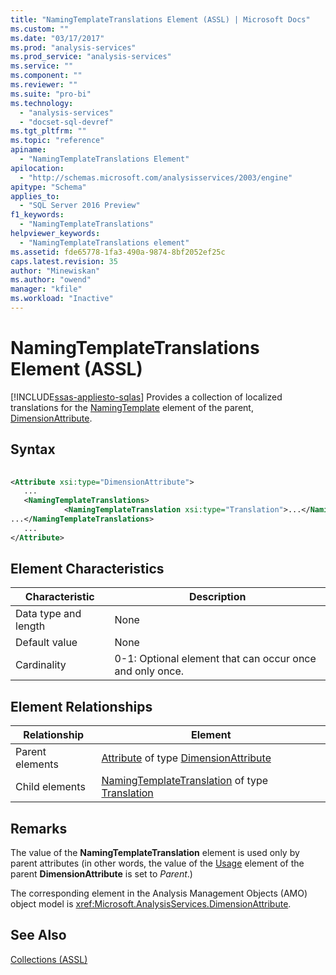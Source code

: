 ```yaml
---
title: "NamingTemplateTranslations Element (ASSL) | Microsoft Docs"
ms.custom: ""
ms.date: "03/17/2017"
ms.prod: "analysis-services"
ms.prod_service: "analysis-services"
ms.service: ""
ms.component: ""
ms.reviewer: ""
ms.suite: "pro-bi"
ms.technology: 
  - "analysis-services"
  - "docset-sql-devref"
ms.tgt_pltfrm: ""
ms.topic: "reference"
apiname: 
  - "NamingTemplateTranslations Element"
apilocation: 
  - "http://schemas.microsoft.com/analysisservices/2003/engine"
apitype: "Schema"
applies_to: 
  - "SQL Server 2016 Preview"
f1_keywords: 
  - "NamingTemplateTranslations"
helpviewer_keywords: 
  - "NamingTemplateTranslations element"
ms.assetid: fde65778-1fa3-490a-9874-8bf2052ef25c
caps.latest.revision: 35
author: "Minewiskan"
ms.author: "owend"
manager: "kfile"
ms.workload: "Inactive"
---
```

# NamingTemplateTranslations Element (ASSL)
[!INCLUDE[ssas-appliesto-sqlas](../../../includes/ssas-appliesto-sqlas.md)]
  Provides a collection of localized translations for the [NamingTemplate](../../../analysis-services/scripting/properties/namingtemplate-element-assl.md) element of the parent, [DimensionAttribute](../../../analysis-services/scripting/data-type/dimensionattribute-data-type-assl.md).  
  
## Syntax  
  
```xml  
  
<Attribute xsi:type="DimensionAttribute">  
   ...  
   <NamingTemplateTranslations>  
            <NamingTemplateTranslation xsi:type="Translation">...</NamingTemplateTranslation>  
...</NamingTemplateTranslations>  
   ...  
</Attribute>  
```  
  
## Element Characteristics  
  
|Characteristic|Description|  
|--------------------|-----------------|  
|Data type and length|None|  
|Default value|None|  
|Cardinality|0-1: Optional element that can occur once and only once.|  
  
## Element Relationships  
  
|Relationship|Element|  
|------------------|-------------|  
|Parent elements|[Attribute](../../../analysis-services/scripting/objects/attribute-element-assl.md) of type [DimensionAttribute](../../../analysis-services/scripting/data-type/dimensionattribute-data-type-assl.md)|  
|Child elements|[NamingTemplateTranslation](../../../analysis-services/scripting/objects/namingtemplatetranslation-element-assl.md) of type [Translation](../../../analysis-services/scripting/objects/translation-element-assl.md)|  
  
## Remarks  
 The value of the **NamingTemplateTranslation** element is used only by parent attributes (in other words, the value of the [Usage](../../../analysis-services/scripting/properties/usage-element-dimensionattribute-assl.md) element of the parent **DimensionAttribute** is set to *Parent*.)  
  
 The corresponding element in the Analysis Management Objects (AMO) object model is <xref:Microsoft.AnalysisServices.DimensionAttribute>.  
  
## See Also  
 [Collections &#40;ASSL&#41;](../../../analysis-services/scripting/collections/collections-assl.md)  
  
  
